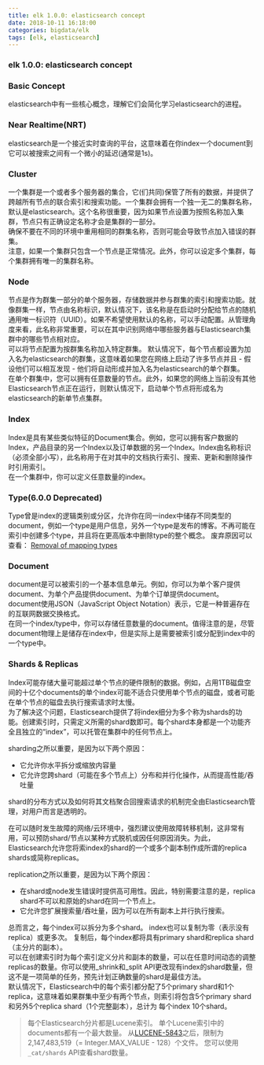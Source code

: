 ```yaml
---
title: elk 1.0.0: elasticsearch concept
date: 2018-10-11 16:18:00
categories: bigdata/elk
tags: [elk, elasticsearch]
---
```

### elk 1.0.0: elasticsearch concept

### Basic Concept
elasticsearch中有一些核心概念，理解它们会简化学习elasticsearch的进程。

### Near Realtime(NRT)
elasticsearch是一个接近实时查询的平台，这意味着在你index一个document到它可以被搜索之间有一个微小的延迟(通常是1s)。

### Cluster
一个集群是一个或者多个服务器的集合，它(们共同)保管了所有的数据，并提供了跨越所有节点的联合索引和搜索功能。一个集群会拥有一个独一无二的集群名称，默认是elasticsearch。这个名称很重要，因为如果节点设置为按照名称加入集群，节点只有正确设定名称才会是集群的一部分。  
确保不要在不同的环境中重用相同的群集名称，否则可能会导致节点加入错误的群集。  
注意，如果一个集群只包含一个节点是正常情况。此外，你可以设定多个集群，每个集群拥有唯一的集群名称。

### Node
节点是作为群集一部分的单个服务器，存储数据并参与群集的索引和搜索功能。就像群集一样，节点由名称标识，默认情况下，该名称是在启动时分配给节点的随机通用唯一标识符（UUID）。如果不希望使用默认的名称，可以手动配置。从管理角度来看，此名称非常重要，可以在其中识别网络中哪些服务器与Elasticsearch集群中的哪些节点相对应。  
可以将节点配置为按群集名称加入特定群集。 默认情况下，每个节点都设置为加入名为elasticsearch的群集，这意味着如果您在网络上启动了许多节点并且 - 假设他们可以相互发现 - 他们将自动形成并加入名为elasticsearch的单个群集。  
在单个群集中，您可以拥有任意数量的节点。此外，如果您的网络上当前没有其他Elasticsearch节点正在运行，则默认情况下，启动单个节点将形成名为elasticsearch的新单节点集群。

### Index
Index是具有某些类似特征的Document集合。例如，您可以拥有客户数据的Index，产品目录的另一个Index以及订单数据的另一个Index。Index由名称标识（必须全部小写），此名称用于在对其中的文档执行索引、搜索、更新和删除操作时引用索引。  
在一个集群中，你可以定义任意数量的index。

### Type(6.0.0 Deprecated)
Type曾是index的逻辑类别或分区，允许你在同一index中储存不同类型的document，例如一个type是用户信息，另外一个type是发布的博客。不再可能在索引中创建多个type，并且将在更高版本中删除type的整个概念。 废弃原因可以查看： [Removal of mapping types](https://www.elastic.co/guide/en/elasticsearch/reference/current/removal-of-types.html)

### Document
document是可以被索引的一个基本信息单元。例如，你可以为单个客户提供document、为单个产品提供document、为单个订单提供document。document使用JSON（JavaScript Object Notation）表示，它是一种普遍存在的互联网数据交换格式。  
在同一个index/type中，你可以存储任意数量的document。值得注意的是，尽管document物理上是储存在index中，但是实际上是需要被索引或分配到index中的一个type中。

### Shards & Replicas
Index可能存储大量可能超过单个节点的硬件限制的数据。例如，占用1TB磁盘空间的十亿个documents的单个index可能不适合只使用单个节点的磁盘，或者可能在单个节点的磁盘去执行搜索请求时太慢。  
为了解决这个问题，Elasticsearch提供了将index细分为多个称为shards的功能。创建索引时，只需定义所需的shard数即可。每个shard本身都是一个功能齐全且独立的“index”，可以托管在集群中的任何节点上。  

sharding之所以重要，是因为以下两个原因：
- 它允许你水平拆分或缩放内容量
- 它允许您跨shard（可能在多个节点上）分布和并行化操作，从而提高性能/吞吐量

shard的分布方式以及如何将其文档聚合回搜索请求的机制完全由Elasticsearch管理，对用户而言是透明的。  


在可以随时发生故障的网络/云环境中，强烈建议使用故障转移机制，这非常有用，可以预防shard/节点以某种方式脱机或因任何原因消失。为此，Elasticsearch允许您将索index的shard的一个或多个副本制作成所谓的replica shards或简称replicas。

replication之所以重要，是因为以下两个原因：
- 在shard或node发生错误时提供高可用性。因此，特别需要注意的是，replica shard不可以和原始的shard在同一个节点上。
- 它允许您扩展搜索量/吞吐量，因为可以在所有副本上并行执行搜索。

总而言之，每个index可以拆分为多个shard。 index也可以复制为零（表示没有replica）或更多次。 复制后，每个index都将具有primary shard和replica shard（主分片的副本）。  
可以在创建索引时为每个索引定义分片和副本的数量，可以在任意时间动态的调整replicas的数量。你可以使用_shrink和_split API更改现有index的shard数量，但这不是一项简单的任务，预先计划正确数量的shard是最佳方法。  
默认情况下，Elasticsearch中的每个索引都分配了5个primary shard和1个replica，这意味着如果群集中至少有两个节点，则索引将包含5个primary shard和另外5个replica shard（1个完整副本），总计为 每个index 10个shard。
> 每个Elasticsearch分片都是Lucene索引。 单个Lucene索引中的documents都有一个最大数量。 从[LUCENE-5843](https://issues.apache.org/jira/browse/LUCENE-5843)之后，限制为2,147,483,519（= Integer.MAX_VALUE - 128）个文件。 您可以使用`_cat/shards` API查看shard数量。
